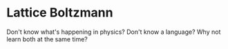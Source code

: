 # Lattice Boltzmann
Don't know what's happening in physics? Don't know a language?
Why not learn both at the same time?
